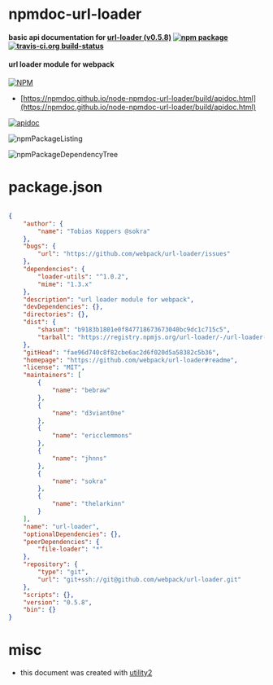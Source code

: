 # npmdoc-url-loader

#### basic api documentation for  [url-loader (v0.5.8)](https://github.com/webpack/url-loader#readme)  [![npm package](https://img.shields.io/npm/v/npmdoc-url-loader.svg?style=flat-square)](https://www.npmjs.org/package/npmdoc-url-loader) [![travis-ci.org build-status](https://api.travis-ci.org/npmdoc/node-npmdoc-url-loader.svg)](https://travis-ci.org/npmdoc/node-npmdoc-url-loader)

#### url loader module for webpack

[![NPM](https://nodei.co/npm/url-loader.png?downloads=true&downloadRank=true&stars=true)](https://www.npmjs.com/package/url-loader)

- [https://npmdoc.github.io/node-npmdoc-url-loader/build/apidoc.html](https://npmdoc.github.io/node-npmdoc-url-loader/build/apidoc.html)

[![apidoc](https://npmdoc.github.io/node-npmdoc-url-loader/build/screenCapture.buildCi.browser.%252Ftmp%252Fbuild%252Fapidoc.html.png)](https://npmdoc.github.io/node-npmdoc-url-loader/build/apidoc.html)

![npmPackageListing](https://npmdoc.github.io/node-npmdoc-url-loader/build/screenCapture.npmPackageListing.svg)

![npmPackageDependencyTree](https://npmdoc.github.io/node-npmdoc-url-loader/build/screenCapture.npmPackageDependencyTree.svg)



# package.json

```json

{
    "author": {
        "name": "Tobias Koppers @sokra"
    },
    "bugs": {
        "url": "https://github.com/webpack/url-loader/issues"
    },
    "dependencies": {
        "loader-utils": "^1.0.2",
        "mime": "1.3.x"
    },
    "description": "url loader module for webpack",
    "devDependencies": {},
    "directories": {},
    "dist": {
        "shasum": "b9183b1801e0f847718673673040bc9dc1c715c5",
        "tarball": "https://registry.npmjs.org/url-loader/-/url-loader-0.5.8.tgz"
    },
    "gitHead": "fae96d740c8f82cbe6ac2d6f020d5a58382c5b36",
    "homepage": "https://github.com/webpack/url-loader#readme",
    "license": "MIT",
    "maintainers": [
        {
            "name": "bebraw"
        },
        {
            "name": "d3viant0ne"
        },
        {
            "name": "ericclemmons"
        },
        {
            "name": "jhnns"
        },
        {
            "name": "sokra"
        },
        {
            "name": "thelarkinn"
        }
    ],
    "name": "url-loader",
    "optionalDependencies": {},
    "peerDependencies": {
        "file-loader": "*"
    },
    "repository": {
        "type": "git",
        "url": "git+ssh://git@github.com/webpack/url-loader.git"
    },
    "scripts": {},
    "version": "0.5.8",
    "bin": {}
}
```



# misc
- this document was created with [utility2](https://github.com/kaizhu256/node-utility2)
